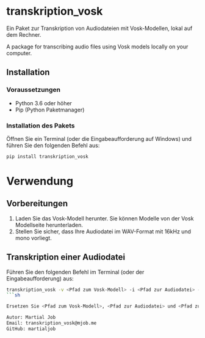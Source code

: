 # transkription_vosk

Ein Paket zur Transkription von Audiodateien mit Vosk-Modellen, lokal auf dem Rechner.

A package for transcribing audio files using Vosk models locally on your computer.

## Installation

### Voraussetzungen

- Python 3.6 oder höher
- Pip (Python Paketmanager)

### Installation des Pakets

Öffnen Sie ein Terminal (oder die Eingabeaufforderung auf Windows) und führen Sie den folgenden Befehl aus:

```sh
pip install transkription_vosk
```

# Verwendung

## Vorbereitungen

1. Laden Sie das Vosk-Modell herunter. Sie können Modelle von der Vosk Modellseite herunterladen.
2. Stellen Sie sicher, dass Ihre Audiodatei im WAV-Format mit 16kHz und mono vorliegt.

## Transkription einer Audiodatei

Führen Sie den folgenden Befehl im Terminal (oder der Eingabeaufforderung) aus:

```sh
transkription_vosk -v <Pfad zum Vosk-Modell> -i <Pfad zur Audiodatei> -o <Pfad zur Ausgabe-Textdatei>
```sh

Ersetzen Sie <Pfad zum Vosk-Modell>, <Pfad zur Audiodatei> und <Pfad zur Ausgabe-Textdatei> durch die entsprechenden Pfade auf Ihrem System.

Autor: Martial Job
Email: transkription_vosk@mjob.me
GitHub: martialjob
